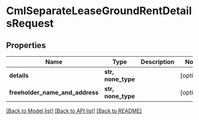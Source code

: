 # CmlSeparateLeaseGroundRentDetailsRequest


## Properties
Name | Type | Description | Notes
------------ | ------------- | ------------- | -------------
**details** | **str, none_type** |  | [optional] 
**freeholder_name_and_address** | **str, none_type** |  | [optional] 

[[Back to Model list]](../README.md#documentation-for-models) [[Back to API list]](../README.md#documentation-for-api-endpoints) [[Back to README]](../README.md)


